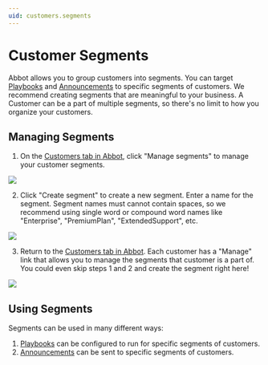 ```yaml
---
uid: customers.segments
---
```


# Customer Segments

Abbot allows you to group customers into segments.
You can target [Playbooks](xref:playbooks) and [Announcements](xref:announcements) to specific segments of customers.
We recommend creating segments that are meaningful to your business.
A Customer can be a part of multiple segments, so there's no limit to how you organize your customers.

## Managing Segments

1. On the [Customers tab in Abbot](https://app.ab.bot/customers), click "Manage segments" to manage your customer segments.

<img src="/public/images/articles/quick-start.customer-setup/select-manage-segments.png">

2. Click "Create segment" to create a new segment. Enter a name for the segment. Segment names must cannot contain spaces, so we recommend using single word or compound word names like "Enterprise", "PremiumPlan", "ExtendedSupport", etc.

<img src="/public/images/articles/quick-start.customer-setup/create-segment.png">

3. Return to the [Customers tab in Abbot](https://app.ab.bot/customers). Each customer has a "Manage" link that allows you to manage the segments that customer is a part of. You could even skip steps 1 and 2 and create the segment right here!

<img src="/public/images/articles/quick-start.customer-setup/manage-segments.png">

## Using Segments

Segments can be used in many different ways:

1. [Playbooks](xref:playbooks) can be configured to run for specific segments of customers.
2. [Announcements](xref:announcements) can be sent to specific segments of customers.
